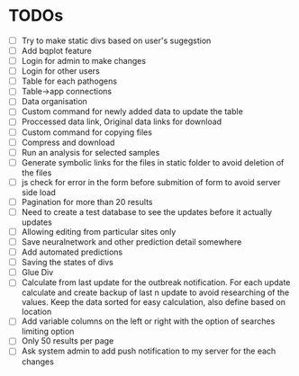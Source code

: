 # TODOs

- [ ] Try to make static divs based on user's sugegstion
- [ ] Add bqplot feature
- [ ] Login for admin to make changes
- [ ] Login for other users
- [ ] Table for each pathogens
- [ ] Table->app connections
- [ ] Data organisation
- [ ] Custom command for newly added data to update the table
- [ ] Proccessed data link, Original data links for download
- [ ] Custom command for copying files
- [ ] Compress and download
- [ ] Run an analysis for selected samples
- [ ] Generate symbolic links for the files in static folder to avoid deletion of the files
- [ ] js check for error in the form before submition of form to avoid server side load
- [ ] Pagination for more than 20 results
- [ ] Need to create a test database to see the updates before it actually updates
- [ ] Allowing editing from particular sites only
- [ ] Save neuralnetwork and other prediction detail somewhere
- [ ] Add automated predictions
- [ ] Saving the states of divs
- [ ] Glue Div
- [ ] Calculate from last update for the outbreak notification. For each update calculate  and create backup of last n update to avoid researching of the values. Keep the data sorted for easy calculation, also define based on location
- [ ] Add variable columns on the left or right with the option of searches limiting option
- [ ] Only 50 results per page
- [ ] Ask system admin to add push notification to my server for the each changes
